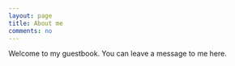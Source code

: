 ```yaml
---
layout: page
title: About me
comments: no
---
```


<!--we are changing here into About me-->
Welcome to my guestbook. You can leave a message to me here.


